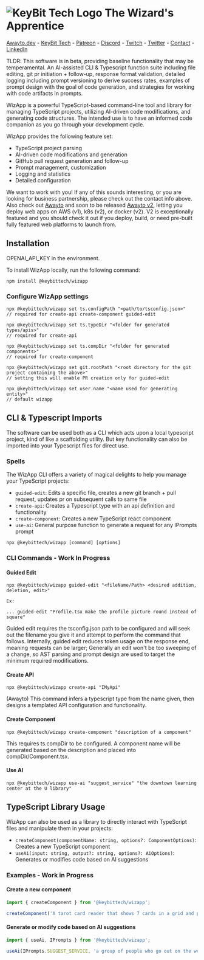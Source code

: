 # ![KeyBit Tech Logo](https://raw.githubusercontent.com/keybittech/awayto/main/app/src/webapp/img/kbt-icon_32w.png) The Wizard's Apprentice

[Awayto.dev](https://awayto.dev/) - [KeyBit Tech](https://keybittech.com/) - [Patreon](https://patreon.com/KeyBitTech) -  [Discord](https://discord.gg/KzpcTrn5DQ) - [Twitch](https://twitch.tv/chatjoept) - [Twitter](https://twitter.com/awaytodev) - [Contact](mailto:joe@keybittech.com) - [LinkedIn](https://www.linkedin.com/in/joe-mccormick-76224429/)

TLDR: This software is in beta, providing baseline functionality that may be temperamental. An AI-assisted CLI & Typescript function suite including file editing, git pr initiation + follow-up, response format validation, detailed logging including prompt versioning to derive success rates, examples of prompt design with the goal of code generation, and strategies for working with code artifacts in prompts.

WizApp is a powerful TypeScript-based command-line tool and library for managing TypeScript projects, utilizing AI-driven code modifications, and generating code structures. The intended use is to have an informed code companion as you go through your development cycle.

WizApp provides the following feature set:

- TypeScript project parsing
- AI-driven code modifications and generation
- GitHub pull request generation and follow-up
- Prompt management, customization
- Logging and statistics
- Detailed configuration

We want to work with you! If any of this sounds interesting, or you are looking for business partnership, please check out the contact info above. Also check out [Awayto](https://github.com/keybittech/awayto) and soon to be released [Awayto v2](https://github.com/jcmccormick/wc), letting you deploy web apps on AWS (v1), k8s (v2), or docker (v2). V2 is exceptionally featured and you should check it out if you deploy, build, or need pre-built fully featured web platforms to launch from.

## Installation

OPENAI_API_KEY in the environment.

To install WizApp locally, run the following command:

```
npm install @keybittech/wizapp
```

### Configure WizApp settings
```
npx @keybittech/wizapp set ts.configPath "<path/to/tsconfig.json>"
// required for create-api create-component guided-edit

npx @keybittech/wizapp set ts.typeDir "<folder for generated types/apis>"
// required for create-api

npx @keybittech/wizapp set ts.compDir "<folder for generated components>"
// required for create-component

npx @keybittech/wizapp set git.rootPath "<root directory for the git project containing the above>"
// setting this will enable PR creation only for guided-edit

npx @keybittech/wizapp set user.name "<name used for generating entity>"
// default wizapp
```

## CLI & Typescript Imports

The software can be used both as a CLI which acts upon a local typescript project, kind of like a scaffolding utility. But key functionality can also be imported into your Typescript files for direct use.

### Spells

The WizApp CLI offers a variety of magical delights to help you manage your TypeScript projects:

- `guided-edit`: Edits a specific file, creates a new git branch + pull request, updates pr on subsequent calls to same file
- `create-api`: Creates a Typescript type with an api definition and functionality
- `create-component`: Creates a new TypeScript react component
- `use-ai`: General purpose function to generate a request for any IPrompts prompt

```
npx @keybittech/wizapp [command] [options]
```

### CLI Commands - Work In Progress

#### Guided Edit

```
npx @keybittech/wizapp guided-edit "<fileName/Path> <desired addition, deletion, edit>"

Ex:

... guided-edit "Profile.tsx make the profile picture round instead of square"

```
Guided edit requires the tsconfig.json path to be configured and will seek out the filename you give it and attempt to perform the command that follows. Internally, guided edit reduces token usage on the response end, meaning requests can be larger; Generally an edit won't be too sweeping of a change, so AST parsing and prompt design are used to target the minimum required modifications.


#### Create API

```
npx @keybittech/wizapp create-api "IMyApi"
```
(Awayto) This command infers a typescript type from the name given, then designs a templated API configuration and functionality.

#### Create Component

```
npx @keybittech/wizapp create-component "description of a component"
```
This requires ts.compDir to be configured. A component name will be generated based on the description and placed into compDir/Component.tsx.

#### Use AI
```
npx @keybittech/wizapp use-ai "suggest_service" "the downtown learning center at the U library"
```

## TypeScript Library Usage

WizApp can also be used as a library to directly interact with TypeScript files and manipulate them in your projects:

- `createComponent(componentName: string, options?: ComponentOptions)`: Creates a new TypeScript component
- `useAi(input: string, output?: string, options?: AiOptions)`: Generates or modifies code based on AI suggestions

### Examples - Work in Progress

#### Create a new component

```typescript
import { createComponent } from '@keybittech/wizapp';

createComponent('A tarot card reader that shows 7 cards in a grid and pulls images from a real tarot card website along with their names and descriptions. Users can press a button to reveal 7 new cards.');
```

#### Generate or modify code based on AI suggestions

```typescript
import { useAi, IPrompts } from '@keybittech/wizapp';

useAi(IPrompts.SUGGEST_SERVICE, 'a group of people who go out on the weekends and do various activities');
```